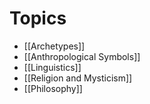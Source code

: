 # Topics
* [[Archetypes]]
* [[Anthropological Symbols]]
* [[Linguistics]]
* [[Religion and Mysticism]]
* [[Philosophy]]